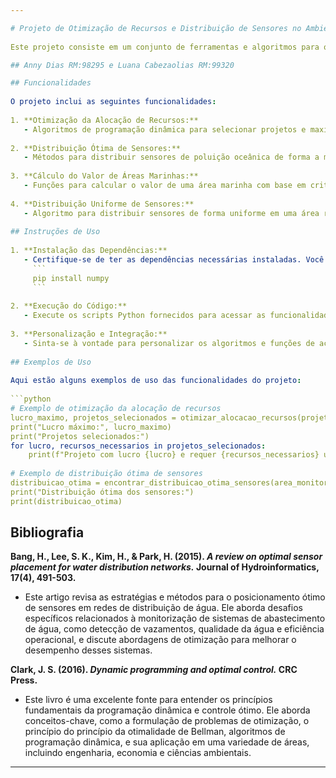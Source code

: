```yaml
---

# Projeto de Otimização de Recursos e Distribuição de Sensores no Ambiente Marinho
 
Este projeto consiste em um conjunto de ferramentas e algoritmos para otimizar a alocação de recursos e distribuir sensores de forma eficiente no ambiente marinho. O objetivo principal é ajudar na conservação e monitoramento dos ecossistemas marinhos, permitindo uma melhor gestão de recursos e uma cobertura mais eficaz das áreas de interesse.

## Anny Dias RM:98295 e Luana Cabezaolias RM:99320

## Funcionalidades
 
O projeto inclui as seguintes funcionalidades:
 
1. **Otimização da Alocação de Recursos:**
   - Algoritmos de programação dinâmica para selecionar projetos e maximizar o lucro total, considerando restrições de recursos disponíveis.
 
2. **Distribuição Ótima de Sensores:**
   - Métodos para distribuir sensores de poluição oceânica de forma a minimizar a distância total entre os sensores, garantindo uma cobertura eficiente da área de monitoramento.
 
3. **Cálculo do Valor de Áreas Marinhas:**
   - Funções para calcular o valor de uma área marinha com base em critérios como biodiversidade, vulnerabilidade e conectividade.
 
4. **Distribuição Uniforme de Sensores:**
   - Algoritmo para distribuir sensores de forma uniforme em uma área retangular, facilitando a implantação de uma rede de monitoramento.
 
## Instruções de Uso
 
1. **Instalação das Dependências:**
   - Certifique-se de ter as dependências necessárias instaladas. Você pode instalá-las usando pip:
     ```
     pip install numpy
     ```
 
2. **Execução do Código:**
   - Execute os scripts Python fornecidos para acessar as funcionalidades do projeto. Cada script contém exemplos de uso para demonstrar como utilizar as funções.
 
3. **Personalização e Integração:**
   - Sinta-se à vontade para personalizar os algoritmos e funções de acordo com suas necessidades específicas. Você também pode integrar essas funcionalidades em seus próprios projetos.
 
## Exemplos de Uso
 
Aqui estão alguns exemplos de uso das funcionalidades do projeto:
 
```python
# Exemplo de otimização da alocação de recursos
lucro_maximo, projetos_selecionados = otimizar_alocacao_recursos(projetos, recursos_disponiveis)
print("Lucro máximo:", lucro_maximo)
print("Projetos selecionados:")
for lucro, recursos_necessarios in projetos_selecionados:
    print(f"Projeto com lucro {lucro} e requer {recursos_necessarios} unidades de recursos.")
 
# Exemplo de distribuição ótima de sensores
distribuicao_otima = encontrar_distribuicao_otima_sensores(area_monitoramento, sensores_disponiveis)
print("Distribuição ótima dos sensores:")
print(distribuicao_otima)
```

## Bibliografia

**Bang, H., Lee, S. K., Kim, H., & Park, H. (2015). *A review on optimal sensor placement for water distribution networks.* Journal of Hydroinformatics, 17(4), 491-503.**
- Este artigo revisa as estratégias e métodos para o posicionamento ótimo de sensores em redes de distribuição de água. Ele aborda desafios específicos relacionados à monitorização de sistemas de abastecimento de água, como detecção de vazamentos, qualidade da água e eficiência operacional, e discute abordagens de otimização para melhorar o desempenho desses sistemas.
 
**Clark, J. S. (2016). *Dynamic programming and optimal control.* CRC Press.**
- Este livro é uma excelente fonte para entender os princípios fundamentais da programação dinâmica e controle ótimo. Ele aborda conceitos-chave, como a formulação de problemas de otimização, o princípio do princípio da otimalidade de Bellman, algoritmos de programação dinâmica, e sua aplicação em uma variedade de áreas, incluindo engenharia, economia e ciências ambientais.


---
```

 
 
